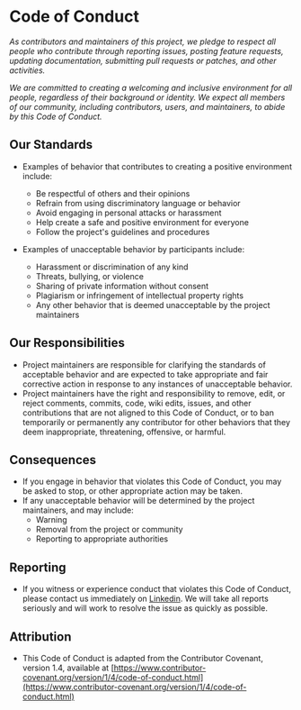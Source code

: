 # Code of Conduct
*As contributors and maintainers of this project, we pledge to respect all people who contribute through reporting issues, posting feature requests, updating documentation, submitting pull requests or patches, and other activities.*

*We are committed to creating a welcoming and inclusive environment for all people, regardless of their background or identity. We expect all members of our community, including contributors, users, and maintainers, to abide by this Code of Conduct.*

## Our Standards
- Examples of behavior that contributes to creating a positive environment include:
    - Be respectful of others and their opinions
    - Refrain from using discriminatory language or behavior
    - Avoid engaging in personal attacks or harassment
    - Help create a safe and positive environment for everyone
    - Follow the project's guidelines and procedures

- Examples of unacceptable behavior by participants include:
    - Harassment or discrimination of any kind
    - Threats, bullying, or violence
    - Sharing of private information without consent
    - Plagiarism or infringement of intellectual property rights
    - Any other behavior that is deemed unacceptable by the project maintainers

## Our Responsibilities
- Project maintainers are responsible for clarifying the standards of acceptable behavior and are expected to take appropriate and fair corrective action in response to any instances of unacceptable behavior.
- Project maintainers have the right and responsibility to remove, edit, or reject comments, commits, code, wiki edits, issues, and other contributions that are not aligned to this Code of Conduct, or to ban temporarily or permanently any contributor for other behaviors that they deem inappropriate, threatening, offensive, or harmful.

## Consequences
- If you engage in behavior that violates this Code of Conduct, you may be asked to stop, or other appropriate action may be taken. 
- If any unacceptable behavior will be determined by the project maintainers, and may include:
  - Warning
  - Removal from the project or community
  - Reporting to appropriate authorities

## Reporting
- If you witness or experience conduct that violates this Code of Conduct, please contact us immediately on [Linkedin](https://linkedin.com/in/king04aman/). We will take all reports seriously and will work to resolve the issue as quickly as possible.

## Attribution
- This Code of Conduct is adapted from the Contributor Covenant, version 1.4, available at [https://www.contributor-covenant.org/version/1/4/code-of-conduct.html](https://www.contributor-covenant.org/version/1/4/code-of-conduct.html)
